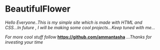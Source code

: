 # BeautifulFlower

*Hello Everyone..This is my simple site which is made with HTML and CSS...In future , I will be making some cool projects...Keep tuned with me...*

*For more cool stuff follow* **https://github.com/ammantasha** *...Thanks for investing your time*
